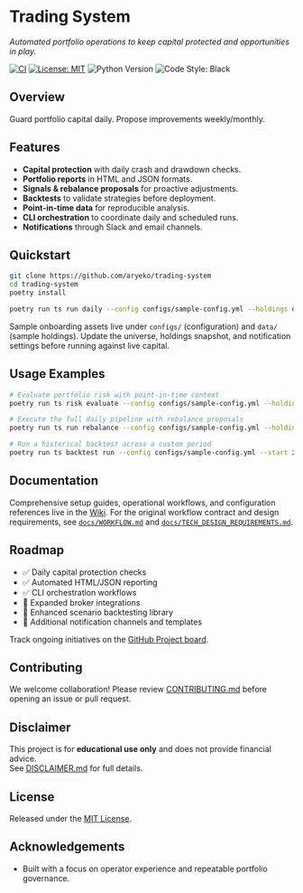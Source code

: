 # Trading System
*Automated portfolio operations to keep capital protected and opportunities in play.*

[![CI](https://github.com/aryeko/trading-system/actions/workflows/ci.yml/badge.svg)](https://github.com/aryeko/trading-system/actions/workflows/ci.yml)
[![License: MIT](https://img.shields.io/badge/License-MIT-green.svg)](LICENSE)
![Python Version](https://img.shields.io/badge/Python-3.13-blue.svg)
![Code Style: Black](https://img.shields.io/badge/Code%20Style-Black-000000.svg)

## Overview
Guard portfolio capital daily. Propose improvements weekly/monthly.

## Features
- **Capital protection** with daily crash and drawdown checks.
- **Portfolio reports** in HTML and JSON formats.
- **Signals & rebalance proposals** for proactive adjustments.
- **Backtests** to validate strategies before deployment.
- **Point-in-time data** for reproducible analysis.
- **CLI orchestration** to coordinate daily and scheduled runs.
- **Notifications** through Slack and email channels.

## Quickstart

```bash
git clone https://github.com/aryeko/trading-system
cd trading-system
poetry install

poetry run ts run daily --config configs/sample-config.yml --holdings data/sample-holdings.json --dry-run
```

Sample onboarding assets live under `configs/` (configuration) and `data/` (sample holdings). Update the universe, holdings snapshot, and notification settings before running against live capital.

## Usage Examples

```bash
# Evaluate portfolio risk with point-in-time context
poetry run ts risk evaluate --config configs/sample-config.yml --holdings data/sample-holdings.json

# Execute the full daily pipeline with rebalance proposals
poetry run ts run rebalance --config configs/sample-config.yml --holdings data/sample-holdings.json --dry-run

# Run a historical backtest across a custom period
poetry run ts backtest run --config configs/sample-config.yml --start 2024-01-01 --end 2024-06-30 --output reports/backtests/demo
```

## Documentation
Comprehensive setup guides, operational workflows, and configuration references live in the [Wiki](https://github.com/aryeko/trading-system/wiki). For the original workflow contract and design requirements, see [`docs/WORKFLOW.md`](docs/WORKFLOW.md) and [`docs/TECH_DESIGN_REQUIREMENTS.md`](docs/TECH_DESIGN_REQUIREMENTS.md).

## Roadmap
- ✅ Daily capital protection checks
- ✅ Automated HTML/JSON reporting
- ✅ CLI orchestration workflows
- 🔲 Expanded broker integrations
- 🔲 Enhanced scenario backtesting library
- 🔲 Additional notification channels and templates

Track ongoing initiatives on the [GitHub Project board](https://github.com/users/aryeko/projects/2).

## Contributing
We welcome collaboration! Please review [CONTRIBUTING.md](CONTRIBUTING.md) before opening an issue or pull request.

## Disclaimer

This project is for **educational use only** and does not provide financial advice.  
See [DISCLAIMER.md](DISCLAIMER.md) for full details.

## License
Released under the [MIT License](LICENSE).

## Acknowledgements
- Built with a focus on operator experience and repeatable portfolio governance.
